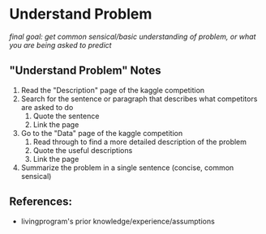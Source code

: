 # Understand Problem
*final goal: get common sensical/basic understanding of problem, or what you are being asked to predict*

## "Understand Problem" Notes

1. Read the "Description" page of the kaggle competition
2. Search for the sentence or paragraph that describes what competitors are asked to do
   1. Quote the sentence
   2. Link the page
3. Go to the "Data" page of the kaggle competition
   1. Read through to find a more detailed description of the problem
   2. Quote the useful descriptions
   3. Link the page
4. Summarize the problem in a single sentence (concise, common sensical)

## References:
* livingprogram's prior knowledge/experience/assumptions
